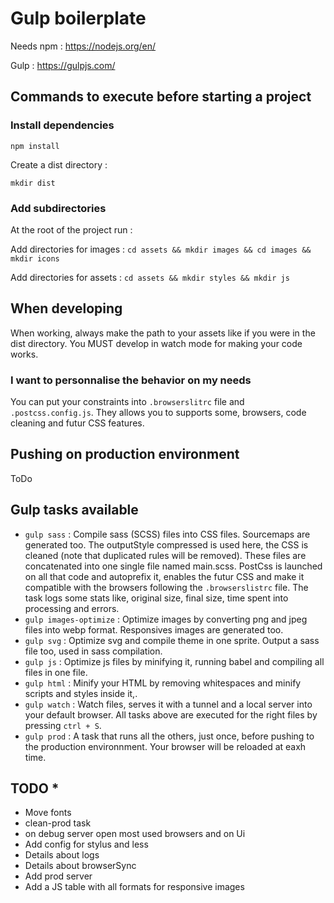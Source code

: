 # Gulp boilerplate

Needs npm : <https://nodejs.org/en/>

Gulp : <https://gulpjs.com/>

## Commands to execute before starting a project

### Install dependencies

```npm install```

Create a dist directory :

```mkdir dist```

### Add subdirectories

At the root of the project run :

Add directories for images : ```cd assets && mkdir images && cd images && mkdir icons```

Add directories for assets : ```cd assets && mkdir styles && mkdir js```

## When developing

When working, always make the path to your assets like if you were in the dist directory. You MUST develop in watch mode for making your code works.

### I want to personnalise the behavior on my needs

You can put your constraints into ```.browserslitrc``` file and ```.postcss.config.js```. They allows you to supports some, browsers, code cleaning and futur CSS features.

## Pushing on production environment

ToDo

## Gulp tasks available

* ```gulp sass``` : Compile sass (SCSS) files into CSS files. Sourcemaps are generated too. The outputStyle compressed is used here, the CSS is cleaned (note that duplicated rules will be removed). These files are concatenated into one single file named main.scss. PostCss is launched on all that code and autoprefix it, enables the futur CSS and make it compatible with the browsers following the ```.browserslistrc``` file. The task logs some stats like, original size, final size, time spent into processing and errors.
* ```gulp images-optimize``` : Optimize images by converting png and jpeg files into webp format. Responsives images are generated too.
* ```gulp svg``` : Optimize svg and compile theme in one sprite. Output a sass file too, used in sass compilation.
* ```gulp js``` : Optimize js files by minifying it, running babel and compiling all files in one file.
* ```gulp html``` : Minify your HTML by removing whitespaces and minify scripts and styles inside it,.
* ```gulp watch``` : Watch files, serves it with a tunnel and a local server into your default browser. All tasks above are executed for the right files by pressing ```ctrl + S```.
* ```gulp prod``` : A task that runs all the others, just once, before pushing to the production environnment.
Your browser will be reloaded at eaxh time.

## TODO *

* Move fonts
* clean-prod task
* on debug server open most used browsers and on Ui
* Add config for stylus and less
* Details about logs
* Details about browserSync
* Add prod server
* Add a JS table with all formats for responsive images
